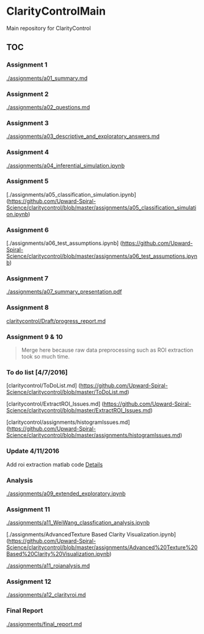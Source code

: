 # ClarityControlMain
Main repository for ClarityControl

## TOC

### Assignment 1

[./assignments/a01_summary.md](https://github.com/Upward-Spiral-Science/claritycontrol/blob/master/assignments/a01_summary.md)

### Assignment 2

[./assignments/a02_questions.md](https://github.com/Upward-Spiral-Science/claritycontrol/blob/master/assignments/a02_questions.md)

### Assignment 3

[./assignments/a03_descriptive_and_exploratory_answers.md](https://github.com/Upward-Spiral-Science/claritycontrol/blob/master/assignments/a03_descriptive_and_exploratory_answers.md)

### Assignment 4

[./assignments/a04_inferential_simulation.ipynb](https://github.com/Upward-Spiral-Science/claritycontrol/blob/master/assignments/a04_inferential_simulation.ipynb)

### Assignment 5

[./assignments/a05_classification_simulation.ipynb] (https://github.com/Upward-Spiral-Science/claritycontrol/blob/master/assignments/a05_classification_simulation.ipynb)

### Assignment 6

[./assignments/a06_test_assumptions.ipynb] (https://github.com/Upward-Spiral-Science/claritycontrol/blob/master/assignments/a06_test_assumptions.ipynb)

### Assignment 7

[./assignments/a07_summary_presentation.pdf](https://github.com/Upward-Spiral-Science/claritycontrol/blob/master/assignments/a07_summary_presentation.pdf)

### Assignment 8

[claritycontrol/Draft/progress_report.md](https://github.com/Upward-Spiral-Science/claritycontrol/blob/master/Draft/progress_report.md)

### Assignment 9 & 10

> Merge here because raw data preprocessing such as ROI extraction took so much time.

### To do list [4/7/2016]
[claritycontrol/ToDoList.md] (https://github.com/Upward-Spiral-Science/claritycontrol/blob/master/ToDoList.md)

[claritycontrol/ExtractROI_Issues.md] (https://github.com/Upward-Spiral-Science/claritycontrol/blob/master/ExtractROI_Issues.md)

[claritycontrol/assignments/histogramIssues.md] (https://github.com/Upward-Spiral-Science/claritycontrol/blob/master/assignments/histogramIssues.md)

### Update 4/11/2016

Add roi extraction matlab code [Details](https://github.com/Upward-Spiral-Science/claritycontrol/tree/master/code/clarity_roi)

### Analysis

[./assignments/a09_extended_exploratory.ipynb](https://github.com/Upward-Spiral-Science/claritycontrol/blob/master/assignments/a09_extended_exploratory.ipynb)

### Assignment 11

[./assignments/a11_WeiWang_classfication_analysis.ipynb](https://github.com/Upward-Spiral-Science/claritycontrol/blob/master/assignments/a11_WeiWang_classfication_analysis.ipynb)

[./assignments/AdvancedTexture Based Clarity Visualization.ipynb] (https://github.com/Upward-Spiral-Science/claritycontrol/blob/master/assignments/Advanced%20Texture%20Based%20Clarity%20Visualization.ipynb)

[./assignments/a11_roianalysis.md](https://github.com/Upward-Spiral-Science/claritycontrol/blob/master/assignments/a11_roianalysis.md)

### Assignment 12
[./assignments/a12_clarityroi.md](https://github.com/Upward-Spiral-Science/claritycontrol/blob/master/assignments/a12_clarityroi.md) 

### Final Report
[./assignments/final_report.md](https://github.com/Upward-Spiral-Science/claritycontrol/blob/master/final_report.md)
